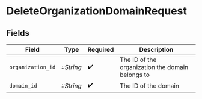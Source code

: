 # DeleteOrganizationDomainRequest


## Fields

| Field                                            | Type                                             | Required                                         | Description                                      |
| ------------------------------------------------ | ------------------------------------------------ | ------------------------------------------------ | ------------------------------------------------ |
| `organization_id`                                | *::String*                                       | :heavy_check_mark:                               | The ID of the organization the domain belongs to |
| `domain_id`                                      | *::String*                                       | :heavy_check_mark:                               | The ID of the domain                             |